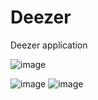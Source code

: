 # Deezer
Deezer application

![image](https://user-images.githubusercontent.com/90254070/133096858-482a4968-c761-447e-bd7c-3421a723adbc.png)

![image](https://user-images.githubusercontent.com/90254070/133096653-3a11d7f8-a948-40d7-b24b-2aedf6b593a8.png)
![image](https://user-images.githubusercontent.com/90254070/133096771-0c602f89-de3f-48c7-90b2-238397261741.png)


